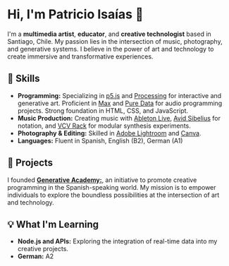 # Hi, I'm Patricio Isaías 👋

I'm a **multimedia artist**, **educator**, and **creative technologist** based in Santiago, Chile. My passion lies in the intersection of music, photography, and generative systems. I believe in the power of art and technology to create immersive and transformative experiences.

## 🚀 Skills 

- **Programming:** Specializing in [p5.js](https://p5js.org/) and [Processing](https://processing.org/) for interactive and generative art. Proficient in [Max](https://cycling74.com/products/max) and [Pure Data](https://puredata.info/) for audio programming projects. Strong foundation in HTML, CSS, and JavaScript.
- **Music Production:** Creating music with [Ableton Live](https://www.ableton.com/), [Avid Sibelius](https://www.avid.com/sibelius) for notation, and [VCV Rack](https://vcvrack.com/) for modular synthesis experiments.
- **Photography & Editing:** Skilled in [Adobe Lightroom](https://www.adobe.com/products/photoshop-lightroom.html) and [Canva](https://www.canva.com/).
- **Languages:** Fluent in Spanish, English (B2), German (A1)

## 🎯 Projects

I founded [**Generative Academy:**](https://www.instagram.com/generative.academy/), an initiative to promote creative programming in the Spanish-speaking world. My mission is to empower individuals to explore the boundless possibilities at the intersection of art and technology. 

## 💡 What I'm Learning 

- **Node.js and APIs:** Exploring the integration of real-time data into my creative projects.
- **German:** A2



